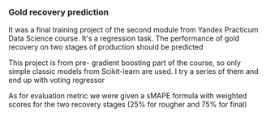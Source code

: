 ### Gold recovery prediction ###

It was a final training project of the second module from Yandex Practicum Data Science course. It's a regression task. The performance of gold recovery on two stages of production should be predicted

This project is from pre- gradient boosting part of the course, so only simple classic models from Scikit-learn are used. I try a series of them and end up with voting regressor

As for evaluation metric we were given a sMAPE formula with weighted scores for the two recovery stages (25% for rougher and 75% for final)